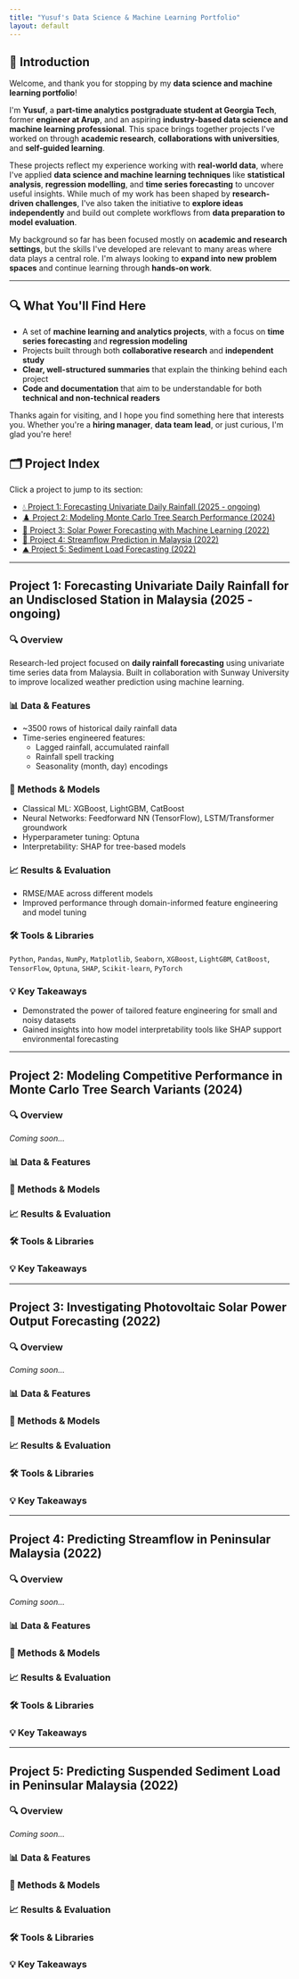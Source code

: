 ```yaml
---
title: "Yusuf's Data Science & Machine Learning Portfolio"
layout: default
---
```


## 👋 Introduction

Welcome, and thank you for stopping by my **data science and machine learning portfolio**! 

I'm **Yusuf**, a **part-time analytics postgraduate student at Georgia Tech**, former **engineer at Arup**, and an aspiring **industry-based data science and machine learning professional**. This space brings together projects I've worked on through **academic research**, **collaborations with universities**, and **self-guided learning**.

These projects reflect my experience working with **real-world data**, where I've applied **data science and machine learning techniques** like **statistical analysis**, **regression modelling**, and **time series forecasting** to uncover useful insights. While much of my work has been shaped by **research-driven challenges**, I've also taken the initiative to **explore ideas independently** and build out complete workflows from **data preparation to model evaluation**.

My background so far has been focused mostly on **academic and research settings**, but the skills I've developed are relevant to many areas where data plays a central role. I'm always looking to **expand into new problem spaces** and continue learning through **hands-on work**.

---

## 🔍 What You'll Find Here

- A set of **machine learning and analytics projects**, with a focus on **time series forecasting** and **regression modeling**  
- Projects built through both **collaborative research** and **independent study**  
- **Clear, well-structured summaries** that explain the thinking behind each project  
- **Code and documentation** that aim to be understandable for both **technical and non-technical readers**

Thanks again for visiting, and I hope you find something here that interests you. Whether you're a **hiring manager**, **data team lead**, or just curious, I'm glad you're here!


## 🗂️ Project Index

Click a project to jump to its section:

- [💧 Project 1: Forecasting Univariate Daily Rainfall (2025 - ongoing)](#project-1-forecasting-univariate-daily-rainfall-for-an-undisclosed-station-in-malaysia-2025---ongoing)
- [♟️ Project 2: Modeling Monte Carlo Tree Search Performance (2024)](#project-2-modeling-competitive-performance-in-monte-carlo-tree-search-variants-2024)
- [🔆 Project 3: Solar Power Forecasting with Machine Learning (2022)](#project-3-investigating-photovoltaic-solar-power-output-forecasting-2022)
- [🚣 Project 4: Streamflow Prediction in Malaysia (2022)](#project-4-predicting-streamflow-in-peninsular-malaysia-2022)
- [⛰️ Project 5: Sediment Load Forecasting (2022)](#project-5-predicting-suspended-sediment-load-in-peninsular-malaysia-2022)

---

## Project 1: Forecasting Univariate Daily Rainfall for an Undisclosed Station in Malaysia (2025 - ongoing)

### 🔍 Overview
Research-led project focused on **daily rainfall forecasting** using univariate time series data from Malaysia. Built in collaboration with Sunway University to improve localized weather prediction using machine learning.

### 📊 Data & Features
- ~3500 rows of historical daily rainfall data  
- Time-series engineered features:
  - Lagged rainfall, accumulated rainfall
  - Rainfall spell tracking
  - Seasonality (month, day) encodings

### 🧠 Methods & Models
- Classical ML: XGBoost, LightGBM, CatBoost  
- Neural Networks: Feedforward NN (TensorFlow), LSTM/Transformer groundwork  
- Hyperparameter tuning: Optuna  
- Interpretability: SHAP for tree-based models

### 📈 Results & Evaluation
- RMSE/MAE across different models  
- Improved performance through domain-informed feature engineering and model tuning

### 🛠️ Tools & Libraries
`Python`, `Pandas`, `NumPy`, `Matplotlib`, `Seaborn`, `XGBoost`, `LightGBM`, `CatBoost`, `TensorFlow`, `Optuna`, `SHAP`, `Scikit-learn`, `PyTorch`

### 💡 Key Takeaways
- Demonstrated the power of tailored feature engineering for small and noisy datasets  
- Gained insights into how model interpretability tools like SHAP support environmental forecasting

---

## Project 2: Modeling Competitive Performance in Monte Carlo Tree Search Variants (2024)

### 🔍 Overview
*Coming soon...*

### 📊 Data & Features

### 🧠 Methods & Models

### 📈 Results & Evaluation

### 🛠️ Tools & Libraries

### 💡 Key Takeaways

---

## Project 3: Investigating Photovoltaic Solar Power Output Forecasting (2022)

### 🔍 Overview
*Coming soon...*

### 📊 Data & Features

### 🧠 Methods & Models

### 📈 Results & Evaluation

### 🛠️ Tools & Libraries

### 💡 Key Takeaways

---

## Project 4: Predicting Streamflow in Peninsular Malaysia (2022)

### 🔍 Overview
*Coming soon...*

### 📊 Data & Features

### 🧠 Methods & Models

### 📈 Results & Evaluation

### 🛠️ Tools & Libraries

### 💡 Key Takeaways

---

## Project 5: Predicting Suspended Sediment Load in Peninsular Malaysia (2022)

### 🔍 Overview
*Coming soon...*

### 📊 Data & Features

### 🧠 Methods & Models

### 📈 Results & Evaluation

### 🛠️ Tools & Libraries

### 💡 Key Takeaways
